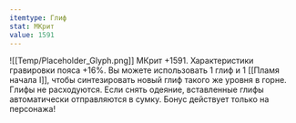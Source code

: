```yaml
---
itemtype: Глиф
stat: МКрит 
value: 1591
---
```

![[Temp/Placeholder_Glyph.png]]
МКрит +1591. Характеристики гравировки пояса +16%. Вы можете использовать 1 глиф и 1 [[Пламя начала I]], чтобы синтезировать новый глиф такого же уровня в горне. Глифы не расходуются. Если снять одеяние, вставленные глифы автоматически отправляются в сумку. Бонус действует только на персонажа!
